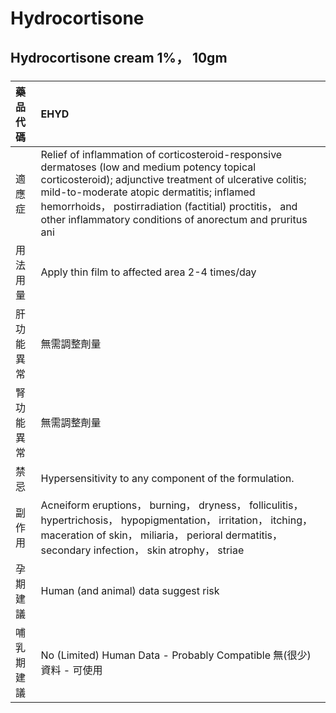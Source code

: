 # Hydrocortisone

## Hydrocortisone cream 1%， 10gm

##### 

| 藥品代碼   | EHYD                                                                                                                                                                                                                                                                                                                           |
|:-----------|:-------------------------------------------------------------------------------------------------------------------------------------------------------------------------------------------------------------------------------------------------------------------------------------------------------------------------------|
| 適應症     | Relief of inflammation of corticosteroid-responsive dermatoses (low and medium potency topical corticosteroid); adjunctive treatment of ulcerative colitis; mild-to-moderate atopic dermatitis; inflamed hemorrhoids， postirradiation (factitial) proctitis， and other inflammatory conditions of anorectum and pruritus ani |
| 用法用量   | Apply thin film to affected area 2-4 times/day                                                                                                                                                                                                                                                                                 |
| 肝功能異常 | 無需調整劑量                                                                                                                                                                                                                                                                                                                   |
| 腎功能異常 | 無需調整劑量                                                                                                                                                                                                                                                                                                                   |
| 禁忌       | Hypersensitivity to any component of the formulation.                                                                                                                                                                                                                                                                          |
| 副作用     | Acneiform eruptions， burning， dryness， folliculitis， hypertrichosis， hypopigmentation， irritation， itching， maceration of skin， miliaria， perioral dermatitis， secondary infection， skin atrophy， striae                                                                                                          |
| 孕期建議   | Human (and animal) data suggest risk                                                                                                                                                                                                                                                                                           |
| 哺乳期建議 | No (Limited) Human Data - Probably Compatible 無(很少)資料 - 可使用                                                                                                                                                                                                                                                            |

